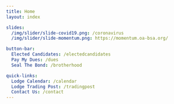 ```yaml
---
title: Home
layout: index

slides:
  /img/slider/slide-covid19.png: /coronavirus
  /img/slider/slide-momentum.png: https://momentum.oa-bsa.org/

button-bar:
  Elected Candidates: /electedcandidates
  Pay My Dues: /dues
  Seal The Bond: /brotherhood

quick-links:
  Lodge Calendar: /calendar
  Lodge Trading Post: /tradingpost
  Contact Us: /contact
---
```

